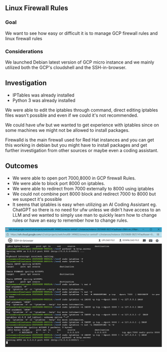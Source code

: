 ## Linux Firewall Rules

### Goal 

We want to see how easy or difficult it is to manage GCP firewall rules and linux firewall rules 

### Considerations 

We launched Debian latest version of GCP micro instance and we mainly utilized both the GCP's cloudshell and the SSH-in-browser. 

## Investigation 

- IPTables was already installed
- Python 3 was already installed

We were able to edit the iptables through command, direct editing iptables files wasn't possible and even if we could it's not recommended.

We could have ufw but we wanted to get experience with iptables since on some machines we might not be allowed to install packages.

Firewalld is the main firewall used for Red Hat instances and you can get this working in debian but you might have to install packages and get further investigation from other sources or maybe even a coding assistant. 

## Outcomes

- We were able to open port 7000,8000 in GCP firewall Rules.
- We were able to block port 8000 on iptables.
- We were able to redirect from 7000 externally to 8000 using iptables 
- We could not combine port 8000 block and redirect 7000 to 8000 but we suspect it's possible
- It seems that iptables is easy when utilizing an AI Coding Assistant eg. ChatGPT so there is no need for ufw unless we didn't have access to an LLM and we wanted to simply use man to quickly learn how to change rules or have an easy to remember how to change rules. 

![](assets/iptables.png)

